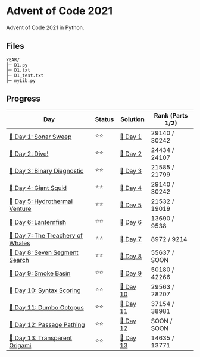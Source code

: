 # Advent of Code 2021
Advent of Code 2021 in Python.

## Files
```
YEAR/
├─ D1.py
├─ D1.txt
├─ D1_test.txt
├─ myLib.py
```

## Progress
| Day                                 | Status   | Solution                           | Rank (Parts 1/2) |
| -----------                        | ---------| --------                            | ---------   |
| [🎄 Day 1: Sonar Sweep](https://adventofcode.com/2021/day/1)      | ⭐⭐    | [🎯 Day 1](D1.py)       | 29140 / 30242 |
| [🎄 Day 2: Dive!](https://adventofcode.com/2021/day/2)            | ⭐⭐    | [🎯 Day 2](D2.py)       | 24434 / 24107  |
| [🎄 Day 3: Binary Diagnostic](https://adventofcode.com/2021/day/3)            | ⭐⭐    | [🎯 Day 3](D3.py)       | 21585 / 21799 |
| [🎄 Day 4: Giant Squid](https://adventofcode.com/2021/day/4)            | ⭐⭐    | [🎯 Day 4](D4.py)       | 29140 / 30242 |
| [🎄 Day 5: Hydrothermal Venture](https://adventofcode.com/2021/day/5)            | ⭐⭐    | [🎯 Day 5](D5.py)       | 21532   / 19019  |
| [🎄 Day 6: Lanternfish](https://adventofcode.com/2021/day/6)            | ⭐⭐    | [🎯 Day 6](D6.py)       | 13690   / 9538   |
| [🎄 Day 7: The Treachery of Whales](https://adventofcode.com/2021/day/7)            | ⭐⭐    | [🎯 Day 7](D7.py)       | 8972   / 9214   |
| [🎄 Day 8: Seven Segment Search](https://adventofcode.com/2021/day/8)            | ⭐⭐    | [🎯 Day 8](D8.py)       | 55637        / SOON   |
| [🎄 Day 9: Smoke Basin](https://adventofcode.com/2021/day/9)            | ⭐⭐    | [🎯 Day 9](D9.py)       | 50180  / 42266   |
| [🎄 Day 10: Syntax Scoring](https://adventofcode.com/2021/day/10)            | ⭐⭐    | [🎯 Day 10](D10.py)       | 29563   / 28207  |
| [🎄 Day 11: Dumbo Octopus](https://adventofcode.com/2021/day/11)            | ⭐⭐    | [🎯 Day 11](D11.py)       | 37154   / 38981  |
| [🎄 Day 12: Passage Pathing](https://adventofcode.com/2021/day/12)            | ⭐⭐    | [🎯 Day 12](D12.py)       | SOON   / SOON  |
| [🎄 Day 13: Transparent Origami](https://adventofcode.com/2021/day/13)            | ⭐⭐    | [🎯 Day 13](D13.py)       | 14635 / 13771     |

